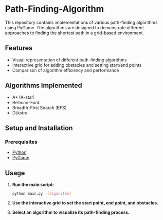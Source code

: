 # Path-Finding-Algorithm

This repository contains implementations of various path-finding algorithms using PyGame. The algorithms are designed to demonstrate different approaches to finding the shortest path in a grid-based environment.

## Features

- Visual representation of different path-finding algorithms
- Interactive grid for adding obstacles and setting start/end points
- Comparison of algorithm efficiency and performance

## Algorithms Implemented

- A* (A-star)
- Bellman-Ford
- Breadth-First Search (BFS)
- Dijkstra

## Setup and Installation

### Prerequisites

- [Python](https://www.python.org/downloads/)
- [PyGame](https://www.pygame.org/download.shtml)


## Usage

1. **Run the main script:**

    ```sh
    python main.py -[algorithm]
    ```

2. **Use the interactive grid to set the start point, end point, and obstacles.**

3. **Select an algorithm to visualize its path-finding process.**
